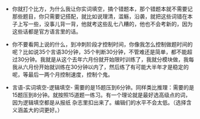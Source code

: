 - 你就打个比方，为什么我让你实词填空，搞个错题本，那个错题本就不需要记那些题目，你只需要记搭配，就比如说理清，滥觞，沿袭，就把这些词错在本子上写一些，没事儿背一背，他就考这些乱七八糟的，他也不会考新的，因为这些话都是官方语言里的话。

- 你不要看网上说的什么，到冲刺阶段才控制时间，你像我怎么控制做题时间的呢？比如说35个言语30分钟，35个判断30分钟，不管难还是简单，都不能超过30分钟。我就是从这个去年六月份就开始限时训练了，我就分模块做，我每我从六月份开始就训练在30分钟以内了，然后练了有可能大半年才是稳定的呢，等最后一两个月控制速度，控制个鬼。

- 言语-实词填空-逻辑填空- 需要的是15题压到6分钟。同样类比推理：需要的是15题压到8分钟。就按照15道题一练习。有一个理论就是最好选高级点的词，因为逻辑填空都是从报纸 杂志里扣出来了。编辑们的水平不会太低。（选择含义涵盖大的词更好。）

